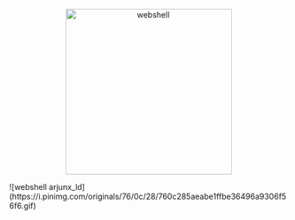 <p align="center">
  <img src="https://r77.cooltext.com/rendered/cooltext483811452646364.gif" alt="webshell" width="300"/>
</p>
![webshell arjunx_ld](https://i.pinimg.com/originals/76/0c/28/760c285aeabe1ffbe36496a9306f56f6.gif)
